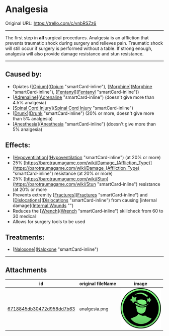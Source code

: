 # Analgesia

Original URL: https://trello.com/c/vnbRSZz6

---

The first step in **all** surgical procedures. Analgesia is an affliction that prevents traumatic shock during surgery and relieves pain. Traumatic shock will still occur if surgery is performed without a table. If strong enough, analgesia will also provide damage resistance and stun resistance.

---

## Caused by:

- Opiates ([[Opium](../Items/Opium.md)]([Opium](../Items/Opium.md) "smartCard-inline"), [[Morphine](../Items/Morphine.md)]([Morphine](../Items/Morphine.md) "smartCard-inline"), [[Fentanyl](../Items/Fentanyl.md)]([Fentanyl](../Items/Fentanyl.md) "smartCard-inline"))
- [[Adrenaline](../Items/Adrenaline.md)]([Adrenaline](../Items/Adrenaline.md) "smartCard-inline") (doesn't give more than 4.5% analgesia)
- [[Spinal Cord Injury](../Head_Brain/Spinal%20Cord%20Injury.md)]([Spinal Cord Injury](../Head_Brain/Spinal%20Cord%20Injury.md) "smartCard-inline")
- [[Drunk](../Head_Brain/Drunk.md)]([Drunk](../Head_Brain/Drunk.md) "smartCard-inline") (20% or more, doesn't give more than 5% analgesia)
- [[Anesthesia](Anesthesia.md)]([Anesthesia](Anesthesia.md) "smartCard-inline") (doesn't give more than 5% analgesia)

## Effects:

- [[Hypoventilation](../Lungs/Hypoventilation.md)]([Hypoventilation](../Lungs/Hypoventilation.md) "smartCard-inline") (at 20% or more)
- 25% [https://barotraumagame.com/wiki/Damage_(Affliction_Type)](https://barotraumagame.com/wiki/Damage_(Affliction_Type) "smartCard-inline") resistance (at 20% or more)
- 25% [https://barotraumagame.com/wiki/Stun](https://barotraumagame.com/wiki/Stun "smartCard-inline") resistance (at 20% or more
- Prevents extremity [[Fractures](../Bones/Fractures.md)]([Fractures](../Bones/Fractures.md) "smartCard-inline") and [[Dislocations](../Bones/Dislocations.md)]([Dislocations](../Bones/Dislocations.md) "smartCard-inline") from causing [internal damage]([Internal Wounds](../Any%20bodypart/Internal%20Wounds.md) "‌")
- Reduces the [[Wrench](../Items/Wrench.md)]([Wrench](../Items/Wrench.md) "smartCard-inline") skillcheck from 60 to 30 medical
- Allows for surgery tools to be used

## Treatments:

- [[Naloxone](../Items/Naloxone.md)]([Naloxone](../Items/Naloxone.md) "smartCard-inline")

---

## Attachments

id | original fileName | image
---|---|---
[6718845db30472d958dd7b63](./Analgesia%20-%20Attachments/6718845db30472d958dd7b63.png) | analgesia.png | ![analgesia.png\|200](./Analgesia%20-%20Attachments/6718845db30472d958dd7b63.png)